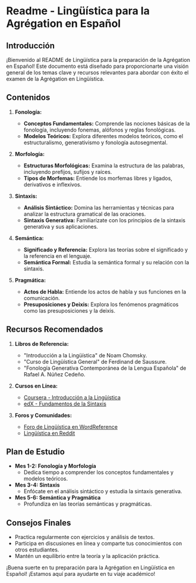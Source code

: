 # Readme - Lingüística para la Agrégation en Español

## Introducción
¡Bienvenido al README de Lingüística para la preparación de la Agrégation en Español! Este documento está diseñado para proporcionarte una visión general de los temas clave y recursos relevantes para abordar con éxito el examen de la Agrégation en Lingüística.

## Contenidos

1. **Fonología:**
   - **Conceptos Fundamentales:** Comprende las nociones básicas de la fonología, incluyendo fonemas, alófonos y reglas fonológicas.
   - **Modelos Teóricos:** Explora diferentes modelos teóricos, como el estructuralismo, generativismo y fonología autosegmental.

2. **Morfología:**
   - **Estructuras Morfológicas:** Examina la estructura de las palabras, incluyendo prefijos, sufijos y raíces.
   - **Tipos de Morfemas:** Entiende los morfemas libres y ligados, derivativos e inflexivos.

3. **Sintaxis:**
   - **Análisis Sintáctico:** Domina las herramientas y técnicas para analizar la estructura gramatical de las oraciones.
   - **Sintaxis Generativa:** Familiarízate con los principios de la sintaxis generativa y sus aplicaciones.

4. **Semántica:**
   - **Significado y Referencia:** Explora las teorías sobre el significado y la referencia en el lenguaje.
   - **Semántica Formal:** Estudia la semántica formal y su relación con la sintaxis.

5. **Pragmática:**
   - **Actos de Habla:** Entiende los actos de habla y sus funciones en la comunicación.
   - **Presuposiciones y Deixis:** Explora los fenómenos pragmáticos como las presuposiciones y la deixis.

## Recursos Recomendados

1. **Libros de Referencia:**
   - "Introducción a la Lingüística" de Noam Chomsky.
   - "Curso de Lingüística General" de Ferdinand de Saussure.
   - "Fonología Generativa Contemporánea de la Lengua Española" de Rafael A. Núñez Cedeño.

2. **Cursos en Línea:**
   - [Coursera - Introducción a la Lingüística](https://www.coursera.org/learn/linguistics)
   - [edX - Fundamentos de la Sintaxis](https://www.edx.org/course/fundamentos-de-sintaxis)

3. **Foros y Comunidades:**
   - [Foro de Lingüística en WordReference](https://forum.wordreference.com/forums/linguistics.6/)
   - [Lingüística en Reddit](https://www.reddit.com/r/linguistics/)

## Plan de Estudio

- **Mes 1-2: Fonología y Morfología**
  - Dedica tiempo a comprender los conceptos fundamentales y modelos teóricos.
- **Mes 3-4: Sintaxis**
  - Enfócate en el análisis sintáctico y estudia la sintaxis generativa.
- **Mes 5-6: Semántica y Pragmática**
  - Profundiza en las teorías semánticas y pragmáticas.

## Consejos Finales

- Practica regularmente con ejercicios y análisis de textos.
- Participa en discusiones en línea y comparte tus conocimientos con otros estudiantes.
- Mantén un equilibrio entre la teoría y la aplicación práctica.

¡Buena suerte en tu preparación para la Agrégation en Lingüística en Español! ¡Estamos aquí para ayudarte en tu viaje académico!

